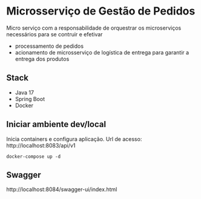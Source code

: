 # Microsserviço de Gestão de Pedidos

Micro serviço com a responsabilidade de orquestrar os microserviços necessários para se contruir e efetivar 

- processamento de pedidos
- acionamento de microsserviço de logística de entrega para garantir a entrega dos produtos

## Stack

- Java 17
- Spring Boot
- Docker

## Iniciar ambiente dev/local

Inicia containers e configura aplicação. Url de acesso: http://localhost:8083/api/v1

``` shell
docker-compose up -d 
```

## Swagger
http://localhost:8084/swagger-ui/index.html